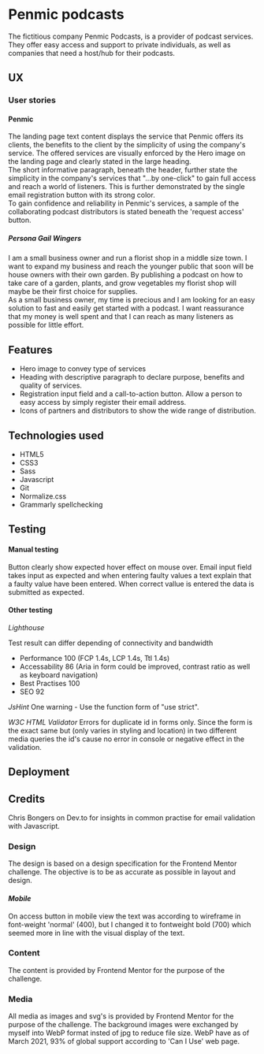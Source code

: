 # Penmic podcasts

The fictitious company Penmic Podcasts, is a provider of podcast services. They offer easy access and support to private individuals, as well as companies that need a host/hub for their podcasts.

## UX

### User stories

#### Penmic

The landing page text content displays the service that Penmic offers its clients, the benefits to the client by the simplicity of using the company's service. The offered services are visually enforced by the Hero image on the landing page and clearly stated in the large heading.<br>
The short informative paragraph, beneath the header, further state the simplicity in the company's services that "...by one-click" to gain full access and reach a world of listeners. This is further demonstrated by the single email registration button with its strong color.<br>
To gain confidence and reliability in Penmic's services, a sample of the collaborating podcast distributors is stated beneath the 'request access' button.

##### _Persona Gail Wingers_

I am a small business owner and run a florist shop in a middle size town. I want to expand my business and reach the younger public that soon will be house owners with their own garden. By publishing a podcast on how to take care of a garden, plants, and grow vegetables my florist shop will maybe be their first choice for supplies.<br>
As a small business owner, my time is precious and I am looking for an easy solution to fast and easily get started with a podcast. I want reassurance that my money is well spent and that I can reach as many listeners as possible for little effort.

## Features

- Hero image to convey type of services
- Heading with descriptive paragraph to declare purpose, benefits and quality of services.
- Registration input field and a call-to-action button. Allow a person to easy access by simply register their email address.
- Icons of partners and distributors to show the wide range of distribution.

## Technologies used

- HTML5
- CSS3
- Sass
- Javascript
- Git
- Normalize.css
- Grammarly spellchecking

## Testing

#### Manual testing

Button clearly show expected hover effect on mouse over. Email input field takes input as expected and when entering faulty values a text explain that a faulty value have been entered. When correct vallue is entered the data is submitted as expected.

#### Other testing

_Lighthouse_

Test result can differ depending of connectivity and bandwidth

- Performance 100 (FCP 1.4s, LCP 1.4s, TtI 1.4s)
- Accessability 86 (Aria in form could be improved, contrast ratio as well as keyboard navigation)
- Best Practises 100
- SEO 92

_JsHint_
One warning - Use the function form of "use strict".

_W3C_ _HTML_ _Validator_
Errors for duplicate id in forms only. Since the form is the exact same but (only varies in styling and location) in two different media queries the id's cause no error in console or negative effect in the validation.

## Deployment

## Credits

Chris Bongers on Dev.to for insights in common practise for email validation with Javascript.

### Design

The design is based on a design specification for the Frontend Mentor challenge. The objective is to be as accurate as possible in layout and design.<br>

#### _Mobile_

On access button in mobile view the text was according to wireframe in font-weight 'normal' (400), but I changed it to fontweight bold (700) which seemed more in line with the visual display of the text.

### Content

The content is provided by Frontend Mentor for the purpose of the challenge.

### Media

All media as images and svg's is provided by Frontend Mentor for the purpose of the challenge. The background images were exchanged by myself into WebP format insted of jpg to reduce file size. WebP have as of March 2021, 93% of global support according to 'Can I Use' web page.

